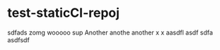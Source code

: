 test-staticCI-repoj
==================
sdfads
zomg
wooooo
sup
Another
anothe
another
x
x
aasdfl
asdf
sdfa
asdfsdf
